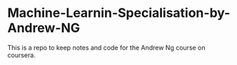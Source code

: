 # Machine-Learnin-Specialisation-by-Andrew-NG
This is a repo to keep notes and code for the Andrew Ng course on coursera.
